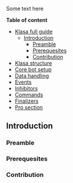 Some text here

**Table of content**

- [Klasa full guide](#klasa-full-guide)
  - [Introduction](#introduction)
    - [Preamble](#preamble)
    - [Prerequesites](#prerequesites)
    - [Contribution](#contribution)
- [Klasa structure](2_klasa_structure.md)
- [Core bot setup](3_core_bot_setup.md)
- [Data handling](4_data_handling.md)
- [Events](5_events.md)
- [Inhibitors](6_inhibitors.md)
- [Commands](7_commands.md)
- [Finalizers](8_finalizers.md)
- [Pro section](9_pro_section.md)

## Introduction

### Preamble

### Prerequesites

### Contribution